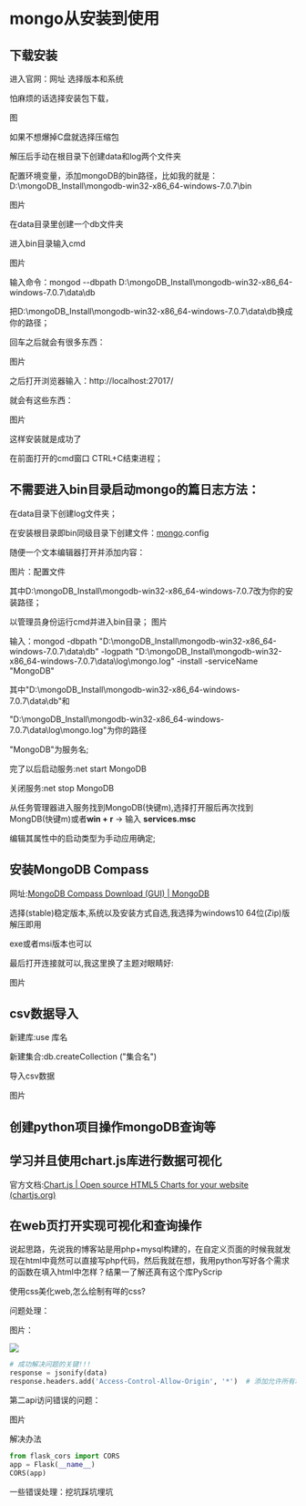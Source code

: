 # mongo从安装到使用

## 下载安装

进入官网：网址 选择版本和系统

怕麻烦的话选择安装包下载，

图

如果不想爆掉C盘就选择压缩包

解压后手动在根目录下创建data和log两个文件夹

配置环境变量，添加mongoDB的bin路径，比如我的就是：D:\mongoDB_Install\mongodb-win32-x86_64-windows-7.0.7\bin

图片

在data目录里创建一个db文件夹

进入bin目录输入cmd

图片

输入命令：mongod --dbpath D:\mongoDB_Install\mongodb-win32-x86_64-windows-7.0.7\data\db

把D:\mongoDB_Install\mongodb-win32-x86_64-windows-7.0.7\data\db换成你的路径；

回车之后就会有很多东西：

图片

之后打开浏览器输入：http://localhost:27017/

就会有这些东西：

图片

这样安装就是成功了

在前面打开的cmd窗口 CTRL+C结束进程；

## 不需要进入bin目录启动mongo的篇日志方法：

在data目录下创建log文件夹；

在安装根目录即bin同级目录下创建文件：[mongo](https://so.csdn.net/so/search?q=mongo&spm=1001.2101.3001.7020).config

随便一个文本编辑器打开并添加内容：

图片：配置文件

其中D:\mongoDB_Install\mongodb-win32-x86_64-windows-7.0.7改为你的安装路径；

以管理员身份运行cmd并进入bin目录；
图片

输入：mongod -dbpath "D:\mongoDB_Install\mongodb-win32-x86_64-windows-7.0.7\data\db" -logpath "D:\mongoDB_Install\mongodb-win32-x86_64-windows-7.0.7\data\log\mongo.log" -install -serviceName "MongoDB"

其中"D:\mongoDB_Install\mongodb-win32-x86_64-windows-7.0.7\data\db"和

"D:\mongoDB_Install\mongodb-win32-x86_64-windows-7.0.7\data\log\mongo.log"为你的路径

"MongoDB"为服务名;

完了以后启动服务:net start MongoDB

关闭服务:net stop MongoDB

从任务管理器进入服务找到MongoDB(快键m),选择打开服后再次找到MongDB(快键m)或者**win + r** -> 输入 **services.msc**

编辑其属性中的启动类型为手动应用确定;

## **安装MongoDB Compass**

网址:[MongoDB Compass Download (GUI) | MongoDB](https://www.mongodb.com/try/download/atlascli)

选择(stable)稳定版本,系统以及安装方式自选,我选择为windows10 64位(Zip)版解压即用

exe或者msi版本也可以

最后打开连接就可以,我这里换了主题对眼睛好:

图片

## csv数据导入

新建库:use 库名

新建集合:db.createCollection ("集合名")

导入csv数据

图片



## 创建python项目操作mongoDB查询等



## 学习并且使用chart.js库进行数据可视化

官方文档:[Chart.js | Open source HTML5 Charts for your website (chartjs.org)](https://www.chartjs.org/)

## 在web页打开实现可视化和查询操作

说起思路，先说我的博客站是用php+mysql构建的，在自定义页面的时候我就发现在html中竟然可以直接写php代码，然后我就在想，我用python写好各个需求的函数在填入html中怎样？结果一了解还真有这个库PyScrip

使用css美化web,怎么绘制有咩的css?



问题处理：

图片：

![](G:\my_file\王老师作业_mongoDB应用\城市名的api查询错误排除.png)

```python
# 成功解决问题的关键!!!
response = jsonify(data)
response.headers.add('Access-Control-Allow-Origin', '*')  # 添加允许所有域名的头信息
```



第二api访问错误的问题：

图片

解决办法

```python
from flask_cors import CORS
app = Flask(__name__)
CORS(app)
```

一些错误处理：挖坑踩坑埋坑
